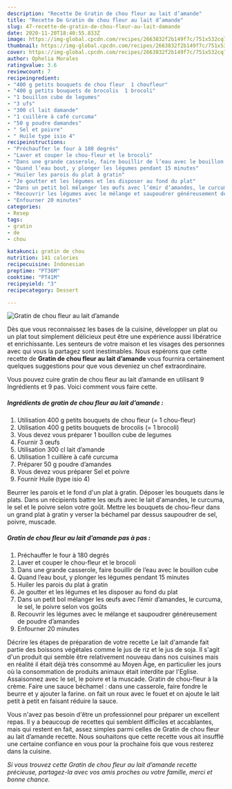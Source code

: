 ```yaml
---
description: "Recette De Gratin de chou fleur au lait d’amande"
title: "Recette De Gratin de chou fleur au lait d’amande"
slug: 47-recette-de-gratin-de-chou-fleur-au-lait-damande
date: 2020-11-20T18:40:55.833Z
image: https://img-global.cpcdn.com/recipes/2663832f2b149f7c/751x532cq70/gratin-de-chou-fleur-au-lait-damande-photo-principale-de-la-recette.jpg
thumbnail: https://img-global.cpcdn.com/recipes/2663832f2b149f7c/751x532cq70/gratin-de-chou-fleur-au-lait-damande-photo-principale-de-la-recette.jpg
cover: https://img-global.cpcdn.com/recipes/2663832f2b149f7c/751x532cq70/gratin-de-chou-fleur-au-lait-damande-photo-principale-de-la-recette.jpg
author: Ophelia Morales
ratingvalue: 3.6
reviewcount: 7
recipeingredient:
- "400 g petits bouquets de chou fleur  1 choufleur"
- "400 g petits bouquets de brocolis  1 brocoli"
- "1 bouillon cube de legumes"
- "3 ufs"
- "300 cl lait damande"
- "1 cuillère à café curcuma"
- "50 g poudre damandes"
- " Sel et poivre"
- " Huile type isio 4"
recipeinstructions:
- "Préchauffer le four à 180 degrés"
- "Laver et couper le chou-fleur et le brocoli"
- "Dans une grande casserole, faire bouillir de l’eau avec le bouillon cube"
- "Quand l’eau bout, y plonger les légumes pendant 15 minutes"
- "Huiler les parois du plat à gratin"
- "Je goutter et les légumes et les disposer au fond du plat"
- "Dans un petit bol mélanger les œufs avec l’émir d’amandes, le curcuma, le sel, le poivre selon vos goûts"
- "Recouvrir les légumes avec le mélange et saupoudrer généreusement de poudre d’amandes"
- "Enfourner 20 minutes"
categories:
- Resep
tags:
- gratin
- de
- chou

katakunci: gratin de chou 
nutrition: 141 calories
recipecuisine: Indonesian
preptime: "PT36M"
cooktime: "PT41M"
recipeyield: "3"
recipecategory: Dessert

---
```



![Gratin de chou fleur au lait d’amande](https://img-global.cpcdn.com/recipes/2663832f2b149f7c/751x532cq70/gratin-de-chou-fleur-au-lait-damande-photo-principale-de-la-recette.jpg)

Dès que vous reconnaissez les bases de la cuisine, développer un plat ou un plat tout simplement délicieux peut être une expérience aussi libératrice et enrichissante. Les senteurs de votre maison et les visages des personnes avec qui vous la partagez sont inestimables. Nous espérons que cette recette de <strong> Gratin de chou fleur au lait d’amande </strong> vous fournira certainement quelques suggestions pour que vous deveniez un chef extraordinaire.

<!--inarticleads1-->

Vous pouvez cuire gratin de chou fleur au lait d’amande en utilisant 9 Ingrédients et 9 pas. Voici comment vous faire cette.

##### Ingrédients de gratin de chou fleur au lait d’amande :

1. Utilisation 400 g petits bouquets de chou fleur (= 1 chou-fleur)
1. Utilisation 400 g petits bouquets de brocolis (= 1 brocoli)
1. Vous devez vous préparer 1 bouillon cube de legumes
1. Fournir 3 œufs
1. Utilisation 300 cl lait d’amande
1. Utilisation 1 cuillère à café curcuma
1. Préparer 50 g poudre d’amandes
1. Vous devez vous préparer  Sel et poivre
1. Fournir  Huile (type isio 4)


Beurrer les parois et le fond d&#39;un plat à gratin. Déposer les bouquets dans le plats. Dans un récipients battre les œufs avec le lait d&#39;amandes, le curcuma, le sel et le poivre selon votre goût. Mettre les bouquets de chou-fleur dans un grand plat à gratin y verser la béchamel par dessus saupoudrer de sel, poivre, muscade. 

<!--inarticleads2-->

##### Gratin de chou fleur au lait d’amande pas à pas :

1. Préchauffer le four à 180 degrés
1. Laver et couper le chou-fleur et le brocoli
1. Dans une grande casserole, faire bouillir de l’eau avec le bouillon cube
1. Quand l’eau bout, y plonger les légumes pendant 15 minutes
1. Huiler les parois du plat à gratin
1. Je goutter et les légumes et les disposer au fond du plat
1. Dans un petit bol mélanger les œufs avec l’émir d’amandes, le curcuma, le sel, le poivre selon vos goûts
1. Recouvrir les légumes avec le mélange et saupoudrer généreusement de poudre d’amandes
1. Enfourner 20 minutes


Décrire les étapes de préparation de votre recette Le lait d&#39;amande fait partie des boissons végétales comme le jus de riz et le jus de soja. Il s&#39;agit d&#39;un produit qui semble être relativement nouveau dans nos cuisines mais en réalité il était déjà très consommé au Moyen Âge, en particulier les jours où la consommation de produits animaux était interdite par l&#39;Eglise. Assaisonnez avec le sel, le poivre et la muscade. Gratin de chou-fleur à la crème. Faire une sauce béchamel : dans une casserole, faire fondre le beurre et y ajouter la farine. on fait un roux avec le fouet et on ajoute le lait petit à petit en faisant réduire la sauce. 

<!--inarticleads1-->

<p>
Vous n'avez pas besoin d'être un professionnel pour préparer un excellent repas. Il y a beaucoup de recettes qui semblent difficiles et accablantes, mais qui restent en fait, assez simples parmi celles de Gratin de chou fleur au lait d’amande recette. Nous souhaitons que cette recette vous ait insufflé une certaine confiance en vous pour la prochaine fois que vous resterez dans la cuisine.
</p>

<p>
<i>Si vous trouvez cette Gratin de chou fleur au lait d’amande recette précieuse, partagez-la avec vos amis proches ou votre famille, merci et bonne chance.</i>
</p>
